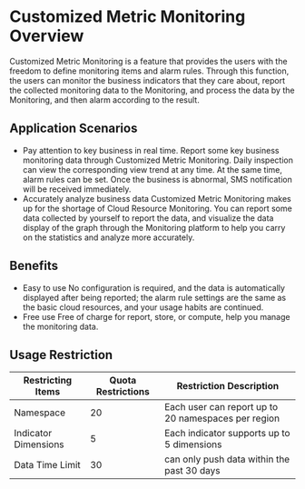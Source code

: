 # Customized Metric Monitoring Overview
Customized Metric Monitoring is a feature that provides the users with the freedom to define monitoring items and alarm rules. Through this function, the users can monitor the business indicators that they care about, report the collected monitoring data to the Monitoring, and process the data by the Monitoring, and then alarm according to the result.
## Application Scenarios
- Pay attention to key business in real time.  Report some key business monitoring data through Customized Metric Monitoring. Daily inspection can view the corresponding view trend at any time. At the same time, alarm rules can be set. Once the business is abnormal, SMS notification will be received immediately.
- Accurately analyze business data  Customized Metric Monitoring makes up for the shortage of Cloud Resource Monitoring. You can report some data collected by yourself to report the data, and visualize the data display of the graph through the Monitoring platform to help you carry on the statistics and analyze more accurately.

## Benefits
- Easy to use  No configuration is required, and the data is automatically displayed after being reported; the alarm rule settings are the same as the basic cloud resources, and your usage habits are continued.
- Free use  Free of charge for report, store, or compute, help you manage the monitoring data.

## Usage Restriction
Restricting Items|Quota Restrictions|Restriction Description
--|--|--
Namespace|20|Each user can report up to 20 namespaces per region
Indicator Dimensions|5|Each indicator supports up to 5 dimensions
Data Time Limit | 30| can only push data within the past 30 days
